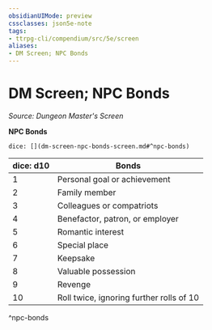 ```yaml
---
obsidianUIMode: preview
cssclasses: json5e-note
tags:
- ttrpg-cli/compendium/src/5e/screen
aliases:
- DM Screen; NPC Bonds
---
```

# DM Screen; NPC Bonds
*Source: Dungeon Master's Screen* 

**NPC Bonds**

`dice: [](dm-screen-npc-bonds-screen.md#^npc-bonds)`

| dice: d10 | Bonds |
|-----------|-------|
| 1 | Personal goal or achievement |
| 2 | Family member |
| 3 | Colleagues or compatriots |
| 4 | Benefactor, patron, or employer |
| 5 | Romantic interest |
| 6 | Special place |
| 7 | Keepsake |
| 8 | Valuable possession |
| 9 | Revenge |
| 10 | Roll twice, ignoring further rolls of 10 |
^npc-bonds
